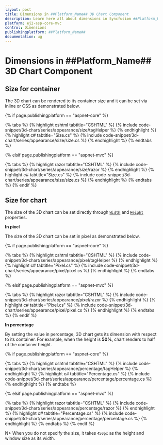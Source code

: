 ```yaml
---
layout: post
title: Dimensions in ##Platform_Name## 3D Chart Component
description: Learn here all about dimensions in Syncfusion ##Platform_Name## 3D Chart component of Syncfusion Essential JS 2 and more.
platform: ej2-asp-core-mvc
control: Dimensions
publishingplatform: ##Platform_Name##
documentation: ug
---
```


# Dimensions in ##Platform_Name## 3D Chart Component

## Size for container

The 3D chart can be rendered to its container size and it can be set via inline or CSS as demonstrated below.

{% if page.publishingplatform == "aspnet-core" %}

{% tabs %}
{% highlight cshtml tabtitle="CSHTML" %}
{% include code-snippet/3d-chart/series/appearance/size/tagHelper %}
{% endhighlight %}
{% highlight c# tabtitle="Size.cs" %}
{% include code-snippet/3d-chart/series/appearance/size/size.cs %}
{% endhighlight %}
{% endtabs %}

{% elsif page.publishingplatform == "aspnet-mvc" %}

{% tabs %}
{% highlight razor tabtitle="CSHTML" %}
{% include code-snippet/3d-chart/series/appearance/size/razor %}
{% endhighlight %}
{% highlight c# tabtitle="Size.cs" %}
{% include code-snippet/3d-chart/series/appearance/size/size.cs %}
{% endhighlight %}
{% endtabs %}
{% endif %}



## Size for chart

<!-- markdownlint-disable MD036 -->

The size of the 3D chart can be set directly through [`Width`](https://help.syncfusion.com/cr/aspnetmvc-js2/Syncfusion.EJ2.Charts.Chart3D.html#Syncfusion_EJ2_Charts_Chart3D_Width) and [`Height`](https://help.syncfusion.com/cr/aspnetmvc-js2/Syncfusion.EJ2.Charts.Chart3D.html#Syncfusion_EJ2_Charts_Chart3D_Height) properties.

**In pixel**

The size of the 3D chart can be set in pixel as demonstrated below.

{% if page.publishingplatform == "aspnet-core" %}

{% tabs %}
{% highlight cshtml tabtitle="CSHTML" %}
{% include code-snippet/3d-chart/series/appearance/pixel/tagHelper %}
{% endhighlight %}
{% highlight c# tabtitle="Pixel.cs" %}
{% include code-snippet/3d-chart/series/appearance/pixel/pixel.cs %}
{% endhighlight %}
{% endtabs %}

{% elsif page.publishingplatform == "aspnet-mvc" %}

{% tabs %}
{% highlight razor tabtitle="CSHTML" %}
{% include code-snippet/3d-chart/series/appearance/pixel/razor %}
{% endhighlight %}
{% highlight c# tabtitle="Pixel.cs" %}
{% include code-snippet/3d-chart/series/appearance/pixel/pixel.cs %}
{% endhighlight %}
{% endtabs %}
{% endif %}



**In percentage**

By setting the value in percentage, 3D chart gets its dimension with respect to its container. For example, when the height is **50%**, chart renders to half of the container height.

{% if page.publishingplatform == "aspnet-core" %}

{% tabs %}
{% highlight cshtml tabtitle="CSHTML" %}
{% include code-snippet/3d-chart/series/appearance/percentage/tagHelper %}
{% endhighlight %}
{% highlight c# tabtitle="Percentage.cs" %}
{% include code-snippet/3d-chart/series/appearance/percentage/percentage.cs %}
{% endhighlight %}
{% endtabs %}

{% elsif page.publishingplatform == "aspnet-mvc" %}

{% tabs %}
{% highlight razor tabtitle="CSHTML" %}
{% include code-snippet/3d-chart/series/appearance/percentage/razor %}
{% endhighlight %}
{% highlight c# tabtitle="Percentage.cs" %}
{% include code-snippet/3d-chart/series/appearance/percentage/percentage.cs %}
{% endhighlight %}
{% endtabs %}
{% endif %}



N> When you do not specify the size, it takes `450px` as the height and window size as its width.